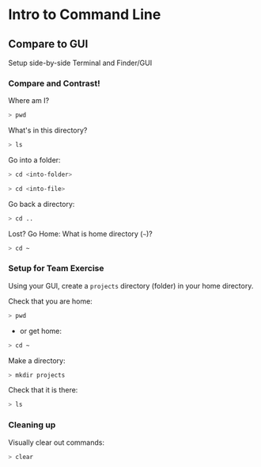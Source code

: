 Intro to Command Line
===

## Compare to GUI

Setup side-by-side Terminal and Finder/GUI


### Compare and Contrast!

Where am I?

```sh
> pwd
```

What's in this directory?

```sh
> ls
```

Go into a folder:

```sh
> cd <into-folder>
```

```sh
> cd <into-file>
```

Go back a directory:
```sh
> cd ..
```

Lost? Go Home: 
What is home directory (`~`)?
```sh
> cd ~
```

### Setup for Team Exercise

Using your GUI, create a `projects` directory (folder) in your home directory.

Check that you are home:

```sh
> pwd
```
- or get home:
```sh
> cd ~
```
Make a directory:

```sh
> mkdir projects
```

Check that it is there:

```sh
> ls
```

### Cleaning up

Visually clear out commands:

```sh
> clear
```

